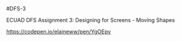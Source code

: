 #DFS-3

ECUAD DFS Assignment 3: Designing for Screens - Moving Shapes

https://codepen.io/elaineww/pen/YgOEpv
